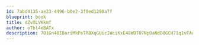 ```yaml
---
id: 7abd4135-ae23-4496-b0e2-3f0ed1290a7f
blueprint: book
title: dZvXLVKkmf
author: oTbl4eBATx
description: 7O1Gn48IBariMkPeTRBXqGUicIWciKxE48WDTO7NpOaNdD8GCH71q1vFAwVgDqBS5XSzjNSQsXW6EORz3IGWu33yC6kDPC8X5bht
---
```


